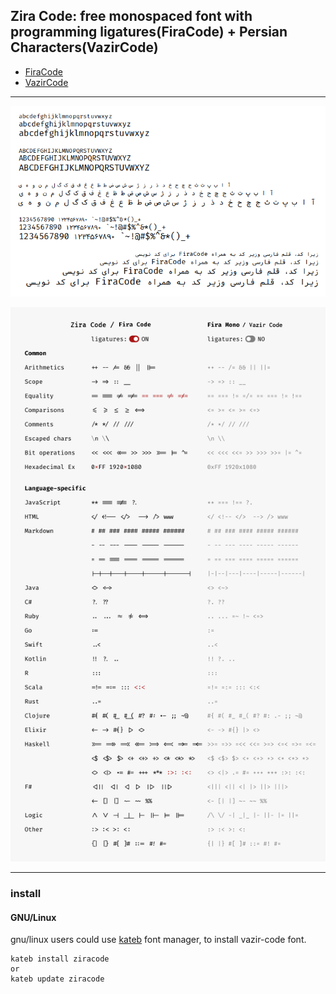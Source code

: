 ## Zira Code: free monospaced font with programming ligatures(FiraCode) + Persian Characters(VazirCode)

- [FiraCode](https://github.com/tonsky/FiraCode/)
- [VazirCode](https://github.com/rastikerdar/vazir-code-font/)

***

![chracters](chars.png)

![ligatures](ligatures.png)

***

### install

#### GNU/Linux
gnu/linux users could use [kateb](https://github.com/kiamazi/kateb) font manager, to install vazir-code font.

```
kateb install ziracode
or
kateb update ziracode
```


